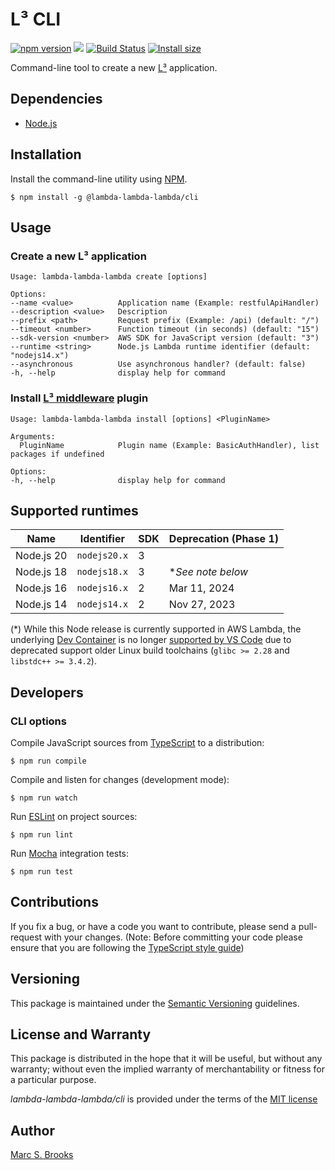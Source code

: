 # L³ CLI

[![npm version](https://badge.fury.io/js/@lambda-lambda-lambda%2Fcli.svg)](https://badge.fury.io/js/@lambda-lambda-lambda%2Fcli) [![](https://img.shields.io/npm/dm/@lambda-lambda-lambda/cli.svg)](https://www.npmjs.com/package/@lambda-lambda-lambda/cli) [![Build Status](https://api.travis-ci.com/lambda-lambda-lambda/cli.svg?branch=master)](https://app.travis-ci.com/github/lambda-lambda-lambda/cli) [![Install size](https://packagephobia.com/badge?p=@lambda-lambda-lambda/cli)](https://packagephobia.com/result?p=@lambda-lambda-lambda/cli)

Command-line tool to create a new [L³](https://github.com/lambda-lambda-lambda) application.

## Dependencies

- [Node.js](https://nodejs.org)

## Installation

Install the command-line utility using [NPM](https://npmjs.com).

    $ npm install -g @lambda-lambda-lambda/cli

## Usage

### Create a new L³ application

    Usage: lambda-lambda-lambda create [options]

    Options:
    --name <value>          Application name (Example: restfulApiHandler)
    --description <value>   Description
    --prefix <path>         Request prefix (Example: /api) (default: "/")
    --timeout <number>      Function timeout (in seconds) (default: "15")
    --sdk-version <number>  AWS SDK for JavaScript version (default: "3")
    --runtime <string>      Node.js Lambda runtime identifier (default: "nodejs14.x")
    --asynchronous          Use asynchronous handler? (default: false)
    -h, --help              display help for command

### Install [L³ middleware](https://github.com/lambda-lambda-lambda/middleware/tree/master/plugins) plugin

    Usage: lambda-lambda-lambda install [options] <PluginName>

    Arguments:
      PluginName            Plugin name (Example: BasicAuthHandler), list packages if undefined

    Options:
    -h, --help              display help for command

## Supported runtimes

| Name       | Identifier   | SDK | Deprecation (Phase 1) |
|------------|--------------|-----|-----------------------|
| Node.js 20 | `nodejs20.x` | 3   |                       |
| Node.js 18 | `nodejs18.x` | 3   | \*_See note below_    |
| Node.js 16 | `nodejs16.x` | 2   | Mar 11, 2024          |
| Node.js 14 | `nodejs14.x` | 2   | Nov 27, 2023          |

(*) While this Node release is currently supported in AWS Lambda, the underlying [Dev Container](https://microsoft.github.io/code-with-engineering-playbook/developer-experience/devcontainers) is no longer [supported by VS Code](https://code.visualstudio.com/docs/remote/faq#_can-i-run-vs-code-server-on-older-linux-distributions) due to deprecated support older Linux build toolchains (`glibc >= 2.28` and `libstdc++ >= 3.4.2`).

## Developers

### CLI options

Compile JavaScript sources from [TypeScript](https://www.typescriptlang.org) to a distribution:

    $ npm run compile

Compile and listen for changes (development mode):

    $ npm run watch

Run [ESLint](https://eslint.org/) on project sources:

    $ npm run lint

Run [Mocha](https://mochajs.org) integration tests:

    $ npm run test

## Contributions

If you fix a bug, or have a code you want to contribute, please send a pull-request with your changes. (Note: Before committing your code please ensure that you are following the [TypeScript style guide](https://github.com/basarat/typescript-book/blob/master/docs/styleguide/styleguide.md))

## Versioning

This package is maintained under the [Semantic Versioning](https://semver.org) guidelines.

## License and Warranty

This package is distributed in the hope that it will be useful, but without any warranty; without even the implied warranty of merchantability or fitness for a particular purpose.

_lambda-lambda-lambda/cli_ is provided under the terms of the [MIT license](http://www.opensource.org/licenses/mit-license.php)

## Author

[Marc S. Brooks](https://github.com/nuxy)
